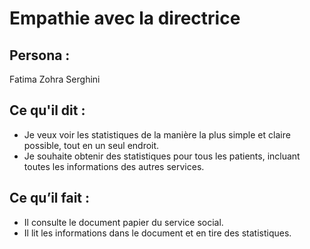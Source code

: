 # Empathie avec la directrice

## Persona : 
Fatima Zohra Serghini

## Ce qu'il dit : 
- Je veux voir les statistiques de la manière la plus simple et claire possible, tout en un seul endroit. 
- Je souhaite obtenir des statistiques pour tous les patients, incluant toutes les informations des autres services.


## Ce qu’il fait : 
- Il consulte le document papier du service social.
- Il lit les informations dans le document et en tire des statistiques.



